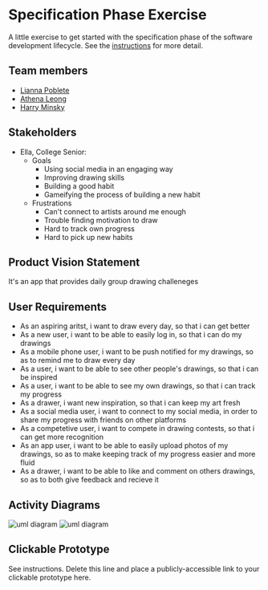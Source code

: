 # Specification Phase Exercise

A little exercise to get started with the specification phase of the software development lifecycle. See the [instructions](instructions.md) for more detail.

## Team members

 - [Lianna Poblete](https://github.com/liannnaa)
 - [Athena Leong](https://github.com/aleong2002)
 - [Harry Minsky](https://github.com/hminsky2002)


## Stakeholders

- Ella, College Senior:
  - Goals   
    - Using social media in an engaging way
    - Improving drawing skills
    - Building a good habit
    - Gameifying the process of building a new habit
  - Frustrations
    - Can't connect to artists around me enough
    - Trouble finding motivation to draw
    - Hard to track own progress 
    - Hard to pick up new habits

## Product Vision Statement

It's an app that provides daily group drawing challeneges

## User Requirements

- As an aspiring aritst, i want to draw every day, so that i can get better
- As a new user, i want to be able to easily log in, so that i can do my drawings
- As a mobile phone user, i want to be push notified for my drawings, so as to remind me to draw every day
- As a user, i want to be able to see other people's drawings, so that i can be inspired
- As a user, i want to be able to see my own drawings, so that i can track my progress
- As a drawer, i want new inspiration, so that i can keep my art fresh
- As a social media user, i want to connect to my social media, in order to share my progress with friends on other platforms
- As a competetive user, i want to compete in drawing contests, so that i can get more recognition
- As an app user, i want to be able to easily upload photos of my drawings, so as to make keeping track of my progress easier and more fluid
- As a drawer, i want to be able to like and comment on others drawings,
so as to both give feedback and recieve it







## Activity Diagrams

![uml diagram](https://github.com/software-students-fall2023/1-specification-exercise-liatha/assets/123139610/4a2f0294-6753-4673-8657-6ac626da9c20)
![uml diagram](https://github.com/software-students-fall2023/1-specification-exercise-liatha/assets/18370464/75df9167-d1d2-4990-93f2-07d88b874a9f)


## Clickable Prototype

See instructions. Delete this line and place a publicly-accessible link to your clickable prototype here.
